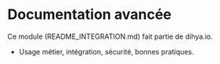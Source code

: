 # Documentation avancée
Ce module (README_INTEGRATION.md) fait partie de dihya.io.
- Usage métier, intégration, sécurité, bonnes pratiques.
